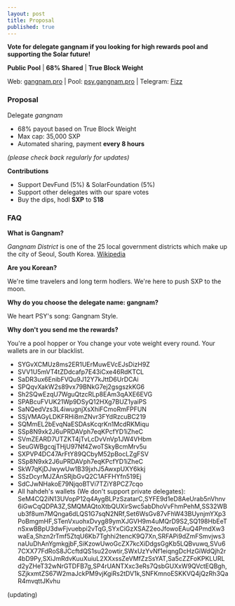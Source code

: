 ```yaml
---
layout: post
title: Proposal
published: true
---
```

**Vote for delegate gangnam if you looking for high rewards pool and supporting the Solar future!**

**Public Pool** | **68% Shared** | **True Block Weight**

Web: [gangnam.pro](https://gangnam.pro) | Pool: [psy.gangnam.pro](https://psy.gangnam.pro) | Telegram: [Fizz](https://t.me/gangnamdele)

### Proposal

Delegate   _gangnam_

-   68% payout based on True Block Weight
-   Max cap: 35,000 SXP
-   Automated sharing, payment **every 8 hours**

_(please check back regularly for updates)_

**Contributions**
- Support DevFund (5%) & SolarFoundation (5%)
- Support other delegates with our spare votes
- Buy the dips, hodl **SXP** to $**18**

### FAQ

**What is Gangnam?**

*Gangnam District* is one of the 25 local government districts which make up the city of Seoul, South Korea. [Wikipedia](https://en.wikipedia.org/wiki/Gangnam_District)

**Are you Korean?**

We're time travelers and long term hodlers. We're here to push SXP to the moon.

**Why do you choose the delegate name: gangnam?**

We heart PSY's song: Gangnam Style.

**Why don't you send me the rewards?**

You're a pool hopper or You change your vote weight every round. Your wallets are in our blacklist.


- SYGvXCMUz8ms2ER1UErMuwEVcEJsDizH9Z
- SVV1U5mVT4tZDdcafp7E43iCxe46RdKTCL
- SaDR3ux6EnibFVQu9J12Y7kJttD6UrDCAi
- SPQqvXakW2s89vx79BNkG7ej2gsgszkKG6
- Sh2SQwEzqU7WguQtzcRLp8EAm3qAXE6EVG
- SPABcuFVUK21Wp9DSyQ12HXg7BUZ1yaiPS
- SaNQedVzs3L4iwugnjXsXhiFCmoRmFPFUN
- SSjVMAGyLDKFRHi8mZNvr3FYdRzcuBC219
- SQMmEL2bEvqNaESDAsKcqrKn1McdRKMiqu
- SSp8N9xk2J6uPRDAVph7eqKPcfYD1iZheC
- SVmZEARD7UTZKT4jTvLcDvVnVp1JW4VHbm
- SeuGWBgcqjTHjU97Nf4ZwoTSkyBcmMrv5u
- SXPVP4DC47ArFtY89QCbyM52pBocLZgFSV
- SSp8N9xk2J6uPRDAVph7eqKPcfYD1iZheC
- SkW7qKjDJwywUw1B39jxhJ5AwxpUXY6kkj
- SSzDcyrMJZAnSRjbGvQ2C1AFFHYfn519Ej
- SdCJwNHakoE79NjqoBTVi7TZiY8PCZ7cqo
- All hahdeh's wallets (We don't support private delegates): SeM4CQ2iN13UVopP12q4AygBLPzSzatarC,SYFE9d1eD8AeUrab5nVhnv6iGwCqQDPA3Z,SMQMAQtoXtbQUXirSwc5abDhoVvFhmPehM,SS32WBub3f8um7MQnga6dLQS1G7sqN2NRf,Set6WsGv87vFhW43BUynjmYXp3PoBmgmHF,STenVxuohxDvyg89ymXJGVH9m4uMQrD9S2,SQ198HbEeTnSxwBBpU3dwFjvuebpi2vTqG,SYxCiGzXSAZ2eoJfowoEAuQ4PmdXw3waEa,Shzn2rTmf5ZtqU6Kb7Tghhi2tencK9Q7Xn,SRFAPi9dZmFSmvjws3naUuDhAnYgmkgjbF,SiKzowUwoGcZX7kcXiDdgsGgKb5LQBvuwq,SVu67CXX77FdRoS8JCcftdQS1su22owtir,SWxUzYvNf1eiqngDcHzGiWdQjh2r4bD9Py,SXiJmRdvKuuXuiuL2XXxssZeVMfZzSsYAT,Sa5cZZFoKPKLURLd2yZHeT32wNrGTDFB7g,SP4rUANTXxc3eRs7QsbGUXxW9QVctEQBgh,SZjkxmtZS67W2maJckPM9vjKgiRs2tDV1k,SNFKmnoESKKVQ4jQzRh3QaR4mvqttJKvhu

(updating)

<!-- more -->
